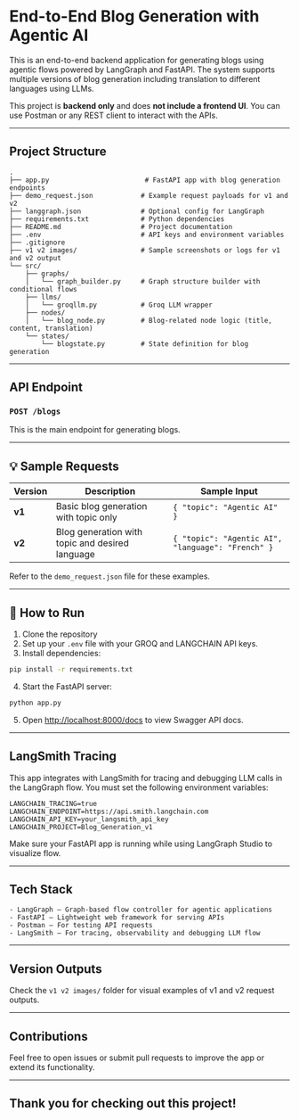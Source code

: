 # End-to-End Blog Generation with Agentic AI

This is an end-to-end backend application for generating blogs using agentic flows powered by LangGraph and FastAPI. The system supports multiple versions of blog generation including translation to different languages using LLMs.

This project is **backend only** and does **not include a frontend UI**. You can use Postman or any REST client to interact with the APIs.

---

##  Project Structure

```
.
├── app.py                        # FastAPI app with blog generation endpoints
├── demo_request.json            # Example request payloads for v1 and v2
├── langgraph.json               # Optional config for LangGraph
├── requirements.txt             # Python dependencies
├── README.md                    # Project documentation
├── .env                         # API keys and environment variables
├── .gitignore
├── v1 v2 images/                # Sample screenshots or logs for v1 and v2 output
└── src/
    ├── graphs/
    │   └── graph_builder.py     # Graph structure builder with conditional flows
    ├── llms/
    │   └── groqllm.py           # Groq LLM wrapper
    ├── nodes/
    │   └── blog_node.py         # Blog-related node logic (title, content, translation)
    └── states/
        └── blogstate.py         # State definition for blog generation
```

---

##  API Endpoint

### `POST /blogs`

This is the main endpoint for generating blogs.

---

## 💡 Sample Requests

| Version | Description                                     | Sample Input |
|---------|-------------------------------------------------|--------------|
| **v1**  | Basic blog generation with topic only           | `{ "topic": "Agentic AI" }` |
| **v2**  | Blog generation with topic and desired language | `{ "topic": "Agentic AI", "language": "French" }` |

Refer to the `demo_request.json` file for these examples.

---

## 🚀 How to Run

1. Clone the repository
2. Set up your `.env` file with your GROQ and LANGCHAIN API keys.
3. Install dependencies:

```bash
pip install -r requirements.txt
```

4. Start the FastAPI server:

```bash
python app.py
```

5. Open [http://localhost:8000/docs](http://localhost:8000/docs) to view Swagger API docs.

---

##  LangSmith Tracing

This app integrates with LangSmith for tracing and debugging LLM calls in the LangGraph flow. You must set the following environment variables:

```env
LANGCHAIN_TRACING=true
LANGCHAIN_ENDPOINT=https://api.smith.langchain.com
LANGCHAIN_API_KEY=your_langsmith_api_key
LANGCHAIN_PROJECT=Blog_Generation_v1
```

Make sure your FastAPI app is running while using LangGraph Studio to visualize flow.

---

##  Tech Stack

```
- LangGraph – Graph-based flow controller for agentic applications
- FastAPI – Lightweight web framework for serving APIs
- Postman – For testing API requests
- LangSmith – For tracing, observability and debugging LLM flow
```

---

##  Version Outputs

Check the `v1 v2 images/` folder for visual examples of v1 and v2 request outputs.

---

##  Contributions

Feel free to open issues or submit pull requests to improve the app or extend its functionality.

---

## Thank you for checking out this project!
